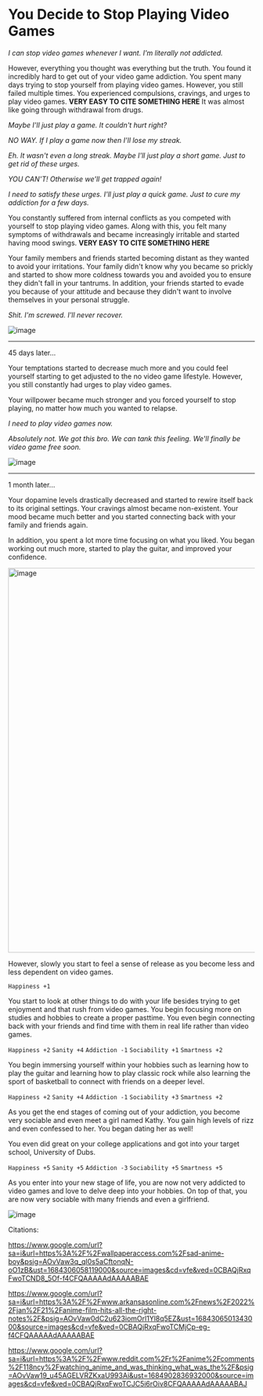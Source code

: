 # You Decide to Stop Playing Video Games

_I can stop video games whenever I want. I'm literally not addicted._

However, everything you thought was everything but the truth. You found it incredibly hard to get out of your video game addiction. You spent many days trying to stop yourself from playing video games. However, you still failed multiple times. You experienced compulsions, cravings, and urges to play video games. **VERY EASY TO CITE SOMETHING HERE** It was almost like going through withdrawal from drugs. 

_Maybe I'll just play a game. It couldn't hurt right?_

_NO WAY. If I play a game now then I'll lose my streak._

_Eh. It wasn't even a long streak. Maybe I'll just play a short game. Just to get rid of these urges._

_YOU CAN'T! Otherwise we'll get trapped again!_

_I need to satisfy these urges. I'll just play a quick game. Just to cure my addiction for a few days._

You constantly suffered from internal conflicts as you competed with yourself to stop playing video games. Along with this, you felt many symptoms of withdrawals and became increasingly irritable and started having mood swings. **VERY EASY TO CITE SOMETHING HERE**

Your family members and friends started becoming distant as they wanted to avoid your irritations. Your family didn't know why you became so prickly and started to show more coldness towards you and avoided you to ensure they didn't fall in your tantrums. In addition, your friends started to evade you because of your attitude and because they didn't want to involve themselves in your personal struggle. 

_Shit. I'm screwed. I'll never recover._

![image](https://github.com/Dubshott/CAT3Book/assets/55414361/d6f5a372-77da-4bb5-88b6-3cfd6507ec78)

<hr>

45 days later...

Your temptations started to decrease much more and you could feel yourself starting to get adjusted to the no video game lifestyle. However, you still constantly had urges to play video games.

Your willpower became much stronger and you forced yourself to stop playing, no matter how much you wanted to relapse. 

_I need to play video games now._

_Absolutely not. We got this bro. We can tank this feeling. We'll finally be video game free soon._

![image](https://github.com/Dubshott/CAT3Book/assets/55414361/5f11d812-7034-454b-aa78-c325f47f7342)

<hr>

1 month later...

Your dopamine levels drastically decreased and started to rewire itself back to its original settings. Your cravings almost became non-existent. Your mood became much better and you started connecting back with your family and friends again. 

In addition, you spent a lot more time focusing on what you liked. You began working out much more, started to play the guitar, and improved your confidence. 

<img width="784" alt="image" src="https://github.com/Dubshott/CAT3Book/assets/55414361/3c9f1467-0240-406b-872d-0be60101db0a">

However, slowly you start to feel a sense of release as you become less and less dependent on video games.

`Happiness +1`

You start to look at other things to do with your life besides trying to get enjoyment and that rush from video games. You begin focusing more on studies and hobbies to create a proper pasttime. You even begin connecting back with your friends and find time with them in real life rather than video games. 

`Happiness +2`
`Sanity +4`
`Addiction -1` 
`Sociability +1`
`Smartness +2`

You begin immersing yourself within your hobbies such as learning how to play the guitar and learning how to play classic rock while also learning the sport of basketball to connect with friends on a deeper level. 

`Happiness +2`
`Sanity +4`
`Addiction -1` 
`Sociability +3`
`Smartness +2`

As you get the end stages of coming out of your addiction, you become very sociable and even meet a girl named Kathy. You gain high levels of rizz and even confessed to her. You began dating her as well! 

You even did great on your college applications and got into your target school, University of Dubs.

`Happiness +5`
`Sanity +5`
`Addiction -3` 
`Sociability +5`
`Smartness +5`

As you enter into your new stage of life, you are now not very addicted to video games and love to delve deep into your hobbies. On top of that, you are now very sociable with many friends and even a girlfriend. 

![image](https://github.com/Dubshott/CAT3Book/assets/55414361/c3bd489e-9753-4828-8c5e-0b77afbe0e7e)


Citations:

https://www.google.com/url?sa=i&url=https%3A%2F%2Fwallpaperaccess.com%2Fsad-anime-boy&psig=AOvVaw3q_qI0s5aCftonqN-oO1zB&ust=1684306058119000&source=images&cd=vfe&ved=0CBAQjRxqFwoTCND8_5Of-f4CFQAAAAAdAAAAABAE

https://www.google.com/url?sa=i&url=https%3A%2F%2Fwww.arkansasonline.com%2Fnews%2F2022%2Fjan%2F21%2Fanime-film-hits-all-the-right-notes%2F&psig=AOvVaw0dC2u623iomOrl1Yl8q5EZ&ust=1684306501343000&source=images&cd=vfe&ved=0CBAQjRxqFwoTCMjCp-eg-f4CFQAAAAAdAAAAABAE

https://www.google.com/url?sa=i&url=https%3A%2F%2Fwww.reddit.com%2Fr%2Fanime%2Fcomments%2F118ncy%2Fwatching_anime_and_was_thinking_what_was_the%2F&psig=AOvVaw19_u45AGELVRZKxaU993Ai&ust=1684902836932000&source=images&cd=vfe&ved=0CBAQjRxqFwoTCJC5i6rOiv8CFQAAAAAdAAAAABAJ
